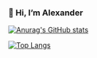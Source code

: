 ### 👋 Hi, I’m Alexander 
  
[![Anurag's GitHub stats](https://github-readme-stats.vercel.app/api?username=lexandergalvan&show_icons=true&theme=dracula)](https://github.com/lexandergalvan/github-readme-stats&show_icons=true&theme=dracula)

[![Top Langs](https://github-readme-stats.vercel.app/api/top-langs/?username=lexandergalvan&layout=compact&theme=dracula)](https://github.com/lexandergalvan/github-readme-stats&layout=compact&theme=dracula)
